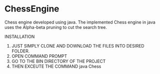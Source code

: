 # ChessEngine
Chess engine developed using java.
The implemented Chess engine in java uses the Alpha-beta pruning to cut the search tree. 

INSTALLATION
  1. JUST SIMPLY CLONE AND DOWNLOAD THE FILES INTO DESIRED FOLDER.
  2. OPEN COMMAND PROMPT
  3. GO TO THE BIN DIRECTORY OF THE PROJECT
  4. THEN EXCEUTE THE COMMAND java Chess
